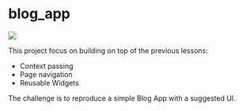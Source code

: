 # blog_app

<img src="./.github/app.gif" />

This project focus on building on top of the previous lessons:
* Context passing
* Page navigation
* Reusable Widgets

The challenge is to reproduce a simple Blog App with a suggested UI.
